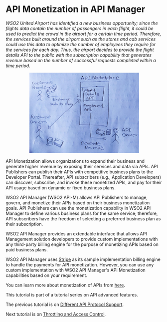 # API Monetization in API Manager

_WSO2 United Airport has identified a new business opportunity; since the flights data contain the number of passengers in each flight, it could be used to predict the crowd in the airport for a certain time period. Therefore, the services built around the airport such as the stores and cab services could use this data to optimize the number of employees they require for the services for each day. Thus, the airport decides to provide the flight details API to the public with the subscription capability that generates revenue based on the number of successful requests completed within a time period._

<p align="center">
  <img width="70%" src="../docs/assets/images/apim-features/api-monetization-0.jpg">
</p>

API Monetization allows organizations to expand their business and generate higher revenue by exposing their services and data via APIs. API Publishers can publish their APIs with competitive business plans to the Developer Portal. Thereafter, API subscribers (e.g., Application Developers) can discover, subscribe, and invoke these monetized APIs, and pay for their API usage based on dynamic or fixed business plans.

WSO2 API Manager (WSO2 API-M) allows API Publishers to manage, govern, and monetize their APIs based on their business monetization goals. API Publishers can use the monetization capability in WSO2 API Manager to define various business plans for the same service; therefore, API subscribers have the freedom of selecting a preferred business plan as their subscription.

WSO2 API Manager provides an extendable interface that allows API Management solution developers to provide custom implementations with any third-party billing engine for the purpose of monetizing APIs based on paid business plans.

WSO2 API Manager uses [Stripe](https://stripe.com) as its sample implementation billing engine to handle the payments for API monetization. However, you can use any custom implementation with WSO2 API Manager's API Monetization capabilities based on your requirement.

You can learn more about monetization of APIs from [here](https://apim.docs.wso2.com/en/latest/learn/api-monetization/monetizing-an-api/).

This tutorial is part of a tutorial series on API advanced features.

The previous tutorial is on [Different API Protocol Support](5-supported-protocols.md).

Next tutorial is on [Throttling and Access Control](7-throttling-access-control.md).
